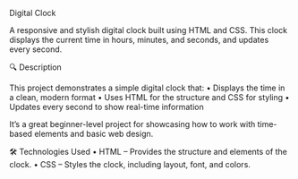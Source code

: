 Digital Clock

A responsive and stylish digital clock built using HTML and CSS. This clock displays the current time in hours, minutes, and seconds, and updates every second.

🔍 Description

This project demonstrates a simple digital clock that:
	•	Displays the time in a clean, modern format
	•	Uses HTML for the structure and CSS for styling
	•	Updates every second to show real-time information

It’s a great beginner-level project for showcasing how to work with time-based elements and basic web design.

🛠 Technologies Used
	•	HTML – Provides the structure and elements of the clock.
	•	CSS – Styles the clock, including layout, font, and colors.
